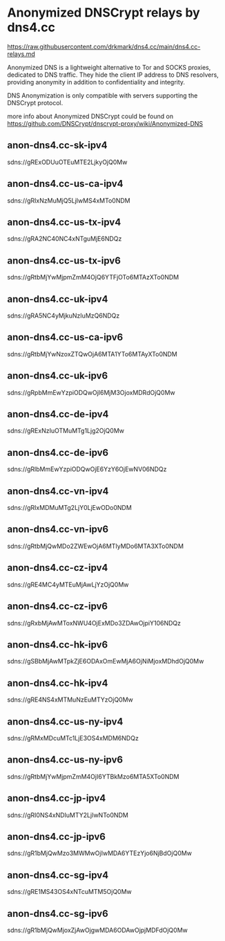 # Anonymized DNSCrypt relays by dns4.cc

https://raw.githubusercontent.com/drkmark/dns4.cc/main/dns4.cc-relays.md

Anonymized DNS is a lightweight alternative to Tor and SOCKS proxies, dedicated to DNS traffic. They hide the client IP address to DNS resolvers, providing anonymity in addition to confidentiality and integrity.

DNS Anonymization is only compatible with servers supporting the DNSCrypt protocol.

more info about Anonymized DNSCrypt could be found on https://github.com/DNSCrypt/dnscrypt-proxy/wiki/Anonymized-DNS

## anon-dns4.cc-sk-ipv4

sdns://gRExODUuOTEuMTE2LjkyOjQ0Mw

## anon-dns4.cc-us-ca-ipv4

sdns://gRIxNzMuMjQ5LjIwMS4xMTo0NDM

## anon-dns4.cc-us-tx-ipv4

sdns://gRA2NC40NC4xNTguMjE6NDQz

## anon-dns4.cc-us-tx-ipv6

sdns://gRtbMjYwMjpmZmM4OjQ6YTFjOTo6MTAzXTo0NDM

## anon-dns4.cc-uk-ipv4

sdns://gRA5NC4yMjkuNzIuMzQ6NDQz

## anon-dns4.cc-us-ca-ipv6

sdns://gRtbMjYwNzoxZTQwOjA6MTA1YTo6MTAyXTo0NDM

## anon-dns4.cc-uk-ipv6

sdns://gRpbMmEwYzpiODQwOjI6MjM3OjoxMDRdOjQ0Mw

## anon-dns4.cc-de-ipv4

sdns://gRExNzIuOTMuMTg1Ljg2OjQ0Mw

## anon-dns4.cc-de-ipv6

sdns://gRlbMmEwYzpiODQwOjE6YzY6OjEwNV06NDQz

## anon-dns4.cc-vn-ipv4

sdns://gRIxMDMuMTg2LjY0LjEwODo0NDM

## anon-dns4.cc-vn-ipv6

sdns://gRtbMjQwMDo2ZWEwOjA6MTIyMDo6MTA3XTo0NDM

## anon-dns4.cc-cz-ipv4

sdns://gRE4MC4yMTEuMjAwLjYzOjQ0Mw

## anon-dns4.cc-cz-ipv6

sdns://gRxbMjAwMToxNWU4OjExMDo3ZDAwOjpiY106NDQz

## anon-dns4.cc-hk-ipv6

sdns://gSBbMjAwMTpkZjE6ODAxOmEwMjA6OjNiMjoxMDhdOjQ0Mw

## anon-dns4.cc-hk-ipv4

sdns://gRE4NS4xMTMuNzEuMTYzOjQ0Mw

## anon-dns4.cc-us-ny-ipv4

sdns://gRMxMDcuMTc1LjE3OS4xMDM6NDQz

## anon-dns4.cc-us-ny-ipv6

sdns://gRtbMjYwMjpmZmM4OjI6YTBkMzo6MTA5XTo0NDM

## anon-dns4.cc-jp-ipv4

sdns://gRI0NS4xNDIuMTY2LjIwNTo0NDM

## anon-dns4.cc-jp-ipv6

sdns://gR1bMjQwMzo3MWMwOjIwMDA6YTEzYjo6NjBdOjQ0Mw

## anon-dns4.cc-sg-ipv4

sdns://gRE1MS43OS4xNTcuMTM5OjQ0Mw

## anon-dns4.cc-sg-ipv6

sdns://gR1bMjQwMjoxZjAwOjgwMDA6ODAwOjpjMDFdOjQ0Mw
